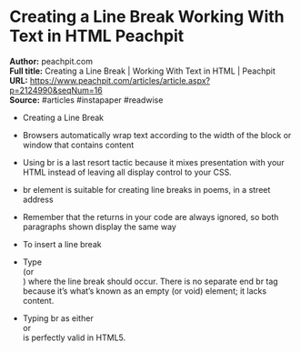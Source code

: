 # Creating a Line Break   Working With Text in HTML   Peachpit

**Author:** peachpit.com  
**Full title:** Creating a Line Break | Working With Text in HTML | Peachpit  
**URL:** https://www.peachpit.com/articles/article.aspx?p=2124990&seqNum=16  
**Source:** #articles #instapaper #readwise

- Creating a Line Break 
   
- Browsers automatically wrap text according to the width of the block or window that contains content 
   
- Using br is a last resort tactic because it mixes presentation with your HTML instead of leaving all display control to your CSS. 
   
- br element is suitable for creating line breaks in poems, in a street address 
   
- Remember that the returns in your code are always ignored, so both paragraphs shown display the same way 
   
- To insert a line break 
   
- Type <br /> (or <br>) where the line break should occur. There is no separate end br tag because it’s what’s known as an empty (or void) element; it lacks content. 
   
- Typing br as either <br /> or <br> is perfectly valid in HTML5. 
   
